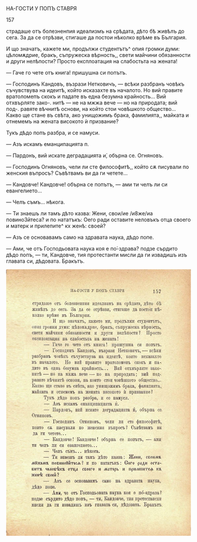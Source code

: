 ﻿НА-ГОСТИ У ПОПЪ СТАВРЯ

157

страдаше отъ болезненпия идеализмъ на срѣдата, дѣто бѣ живѣлъ до сега. За да се отрѣзви, стигаше да постои нѣколко врѣме въ България.

И що значатъ, кажете ми, продължи студентътъ^ опия громки думи: цѣломѫдрие, бракъ, съпружеска вѣрность,, свети майчини обязанности и други нелѣпости? Просто експлоатация на слабостьта на жената!

— Гаче го чете отъ книга! пришушна си попътъ.

— Господинъ Кандовъ, възрази Нетковичъ, — всѣки разбранъ човѣкъ съчувствува на идеитѣ, който исказахте въ началото. Но вий правите вратоломепъ скокъ и падате въ една безумна крайность... Вий отхвърляте зако-. нитѣ — не на мжжа вече — но на природата; вий под-. равяте вѣчнитѣ основи, на който стои човѣшкото общество... Какво ще стане въ свѣта, ако унищожимъ брака, фамилията,, майката и отнемемъ на жената високото ѝ призвание?

Тукъ дѣдо попъ разбра, и се намуси.

— Азъ искамъ еманципацията п.

— Пардонъ, вий искате деградацията и́, обърна се. Огняновъ.

— Господинъ Огняновъ, чели ли сте философитѣ,, който сѫ писували по женския въпросъ? Съвѣтвамъ ви да ги четете...

— Кандовче! Кандовче! обърна се попътъ, — ами ти челъ ли си евангелието...

— Челъ съмъ... нѣкога.

— Ти знаешъ ли тамъ дѣто казва: Жени, свои/ие /и8же/иа повиноЗйтеса? и по нататъкъ: Оего ради оставите неловъкъ отца своего и матерк и прилепите^ кх женѣ: своей?

— Азъ се основавамъ само на здравата наука, дѣдо попе.

— Ами, че отъ Господьовата наука коя е по́-здрава? подзе сърдито дѣдо попъ, — ти, Кандовче, тия протестанти мисли да ги извадишъ изъ главата си, дѣдовата. Бракътъ.

![original](../images/178.jpg)

